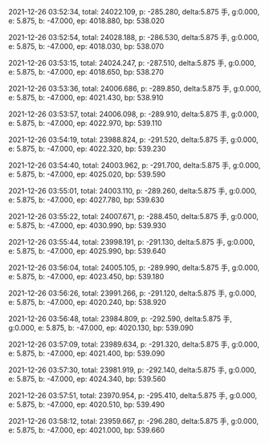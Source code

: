 2021-12-26 03:52:34, total: 24022.109, p: -285.280, delta:5.875 手, g:0.000, e: 5.875, b: -47.000, ep: 4018.880, bp: 538.020

2021-12-26 03:52:54, total: 24028.188, p: -286.530, delta:5.875 手, g:0.000, e: 5.875, b: -47.000, ep: 4018.030, bp: 538.070

2021-12-26 03:53:15, total: 24024.247, p: -287.510, delta:5.875 手, g:0.000, e: 5.875, b: -47.000, ep: 4018.650, bp: 538.270

2021-12-26 03:53:36, total: 24006.686, p: -289.850, delta:5.875 手, g:0.000, e: 5.875, b: -47.000, ep: 4021.430, bp: 538.910

2021-12-26 03:53:57, total: 24006.098, p: -289.910, delta:5.875 手, g:0.000, e: 5.875, b: -47.000, ep: 4022.970, bp: 539.110

2021-12-26 03:54:19, total: 23988.824, p: -291.520, delta:5.875 手, g:0.000, e: 5.875, b: -47.000, ep: 4022.320, bp: 539.230

2021-12-26 03:54:40, total: 24003.962, p: -291.700, delta:5.875 手, g:0.000, e: 5.875, b: -47.000, ep: 4025.020, bp: 539.590

2021-12-26 03:55:01, total: 24003.110, p: -289.260, delta:5.875 手, g:0.000, e: 5.875, b: -47.000, ep: 4027.780, bp: 539.630

2021-12-26 03:55:22, total: 24007.671, p: -288.450, delta:5.875 手, g:0.000, e: 5.875, b: -47.000, ep: 4030.990, bp: 539.930

2021-12-26 03:55:44, total: 23998.191, p: -291.130, delta:5.875 手, g:0.000, e: 5.875, b: -47.000, ep: 4025.990, bp: 539.640

2021-12-26 03:56:04, total: 24005.105, p: -289.990, delta:5.875 手, g:0.000, e: 5.875, b: -47.000, ep: 4023.450, bp: 539.180

2021-12-26 03:56:26, total: 23991.266, p: -291.120, delta:5.875 手, g:0.000, e: 5.875, b: -47.000, ep: 4020.240, bp: 538.920

2021-12-26 03:56:48, total: 23984.809, p: -292.590, delta:5.875 手, g:0.000, e: 5.875, b: -47.000, ep: 4020.130, bp: 539.090

2021-12-26 03:57:09, total: 23989.634, p: -291.320, delta:5.875 手, g:0.000, e: 5.875, b: -47.000, ep: 4021.400, bp: 539.090

2021-12-26 03:57:30, total: 23981.919, p: -292.140, delta:5.875 手, g:0.000, e: 5.875, b: -47.000, ep: 4024.340, bp: 539.560

2021-12-26 03:57:51, total: 23970.954, p: -295.410, delta:5.875 手, g:0.000, e: 5.875, b: -47.000, ep: 4020.510, bp: 539.490

2021-12-26 03:58:12, total: 23959.667, p: -296.280, delta:5.875 手, g:0.000, e: 5.875, b: -47.000, ep: 4021.000, bp: 539.660